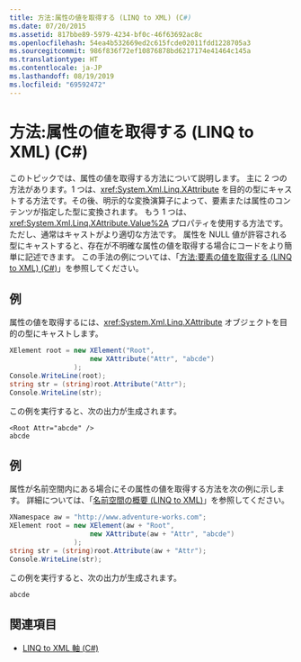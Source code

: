 ```yaml
---
title: 方法:属性の値を取得する (LINQ to XML) (C#)
ms.date: 07/20/2015
ms.assetid: 817bbe89-5979-4234-bf0c-46f63692ac8c
ms.openlocfilehash: 54ea4b532669ed2c615fcde02011fdd1228705a3
ms.sourcegitcommit: 986f836f72ef10876878bd6217174e41464c145a
ms.translationtype: HT
ms.contentlocale: ja-JP
ms.lasthandoff: 08/19/2019
ms.locfileid: "69592472"
---
```

# <a name="how-to-retrieve-the-value-of-an-attribute-linq-to-xml-c"></a>方法:属性の値を取得する (LINQ to XML) (C#)
このトピックでは、属性の値を取得する方法について説明します。 主に 2 つの方法があります。1 つは、<xref:System.Xml.Linq.XAttribute> を目的の型にキャストする方法です。その後、明示的な変換演算子によって、要素または属性のコンテンツが指定した型に変換されます。 もう 1 つは、<xref:System.Xml.Linq.XAttribute.Value%2A> プロパティを使用する方法です。 ただし、通常はキャストがより適切な方法です。 属性を NULL 値が許容される型にキャストすると、存在が不明確な属性の値を取得する場合にコードをより簡単に記述できます。 この手法の例については、「[方法:要素の値を取得する (LINQ to XML) (C#)](./how-to-retrieve-the-value-of-an-element-linq-to-xml.md)」を参照してください。  
  
## <a name="example"></a>例  
 属性の値を取得するには、<xref:System.Xml.Linq.XAttribute> オブジェクトを目的の型にキャストします。  
  
```csharp  
XElement root = new XElement("Root",  
                    new XAttribute("Attr", "abcde")  
                );  
Console.WriteLine(root);  
string str = (string)root.Attribute("Attr");  
Console.WriteLine(str);  
```  
  
 この例を実行すると、次の出力が生成されます。  
  
```  
<Root Attr="abcde" />  
abcde  
```  
  
## <a name="example"></a>例  
 属性が名前空間内にある場合にその属性の値を取得する方法を次の例に示します。 詳細については、「[名前空間の概要 (LINQ to XML)](namespaces-overview-linq-to-xml.md)」を参照してください。  
  
```csharp  
XNamespace aw = "http://www.adventure-works.com";  
XElement root = new XElement(aw + "Root",  
                    new XAttribute(aw + "Attr", "abcde")  
                );  
string str = (string)root.Attribute(aw + "Attr");  
Console.WriteLine(str);  
```  
  
 この例を実行すると、次の出力が生成されます。  
  
```  
abcde  
```  
  
## <a name="see-also"></a>関連項目

- [LINQ to XML 軸 (C#)](./linq-to-xml-axes-overview.md)
